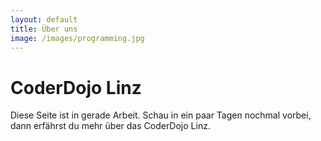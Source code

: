 ```yaml
---
layout: default
title: Über uns
image: /images/programming.jpg
---
```


# CoderDojo Linz #

Diese Seite ist in gerade Arbeit. Schau in ein paar Tagen nochmal vorbei, dann erfährst du mehr über das CoderDojo Linz.